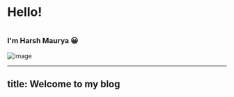 # <h1> Hello!
# <h3> I'm **Harsh Maurya** :grinning:

![image](https://media.licdn.com/dms/image/D4D03AQFwfLJgNFgk1Q/profile-displayphoto-shrink_800_800/0/1666342240410?e=1693440000&v=beta&t=EOTxNlNcbXMeUKNy3QI_CgzTtnTUNA_1ehGWTSGKHJA)


---
title: Welcome to my blog
---

